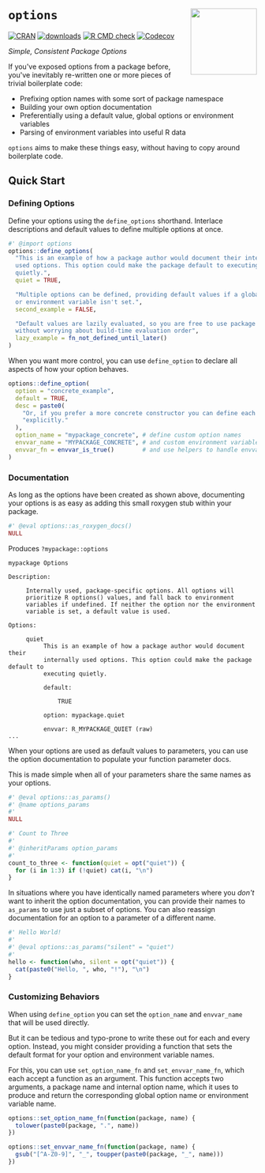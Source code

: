 # `options` <img src="https://user-images.githubusercontent.com/18220321/209400199-83fa56f3-36b1-46bc-b2c4-362bb78acd87.png" align="right" width="134px"/>

[![CRAN](https://img.shields.io/cran/v/options.svg)](https://cran.r-project.org/package=options)
[![downloads](https://cranlogs.r-pkg.org/badges/options)](https://cran.r-project.org/package=options)
[![R CMD check](https://github.com/dgkf/options/actions/workflows/check-full.yaml/badge.svg)](https://github.com/dgkf/options/actions/workflows/check-full.yaml)
[![Codecov](https://img.shields.io/codecov/c/github/dgkf/options/master.svg)](https://app.codecov.io/gh/dgkf/options)

_Simple, Consistent Package Options_

If you've exposed options from a package before, you've inevitably re-written
one or more pieces of trivial boilerplate code:

- Prefixing option names with some sort of package namespace
- Building your own option documentation
- Preferentially using a default value, global options or environment variables
- Parsing of environment variables into useful R data

`options` aims to make these things easy, without having to copy around
boilerplate code.

## Quick Start

### Defining Options

Define your options using the `define_options` shorthand. Interlace descriptions
and default values to define multiple options at once.

```r
#' @import options
options::define_options(
  "This is an example of how a package author would document their internally
  used options. This option could make the package default to executing
  quietly.",
  quiet = TRUE,

  "Multiple options can be defined, providing default values if a global option
  or environment variable isn't set.",
  second_example = FALSE,

  "Default values are lazily evaluated, so you are free to use package functions
  without worrying about build-time evaluation order",
  lazy_example = fn_not_defined_until_later()
)
```

When you want more control, you can use `define_option` to declare all aspects
of how your option behaves. 

```r
options::define_option(
  option = "concrete_example",
  default = TRUE,
  desc = paste0(
    "Or, if you prefer a more concrete constructor you can define each option ",
    "explicitly."
  ),
  option_name = "mypackage_concrete", # define custom option names
  envvar_name = "MYPACKAGE_CONCRETE", # and custom environment variable names
  envvar_fn = envvar_is_true()        # and use helpers to handle envvar parsing
)
```

### Documentation

As long as the options have been created as shown above, documenting your
options is as easy as adding this small roxygen stub within your package.

```r
#' @eval options::as_roxygen_docs()
NULL
```

Produces `?mypackage::options`

```
mypackage Options

Description:

     Internally used, package-specific options. All options will
     prioritize R options() values, and fall back to environment
     variables if undefined. If neither the option nor the environment
     variable is set, a default value is used.

Options:

     quiet
          This is an example of how a package author would document their
          internally used options. This option could make the package default to
          executing quietly.

          default:

              TRUE

          option: mypackage.quiet

          envvar: R_MYPACKAGE_QUIET (raw)
...
```

When your options are used as default values to parameters, you can use the
option documentation to populate your function parameter docs.

This is made simple when all of your parameters share the same names as your
options.

```r
#' @eval options::as_params()
#' @name options_params
#'
NULL

#' Count to Three
#'
#' @inheritParams option_params
#'
count_to_three <- function(quiet = opt("quiet")) {
  for (i in 1:3) if (!quiet) cat(i, "\n")
}
```

In situations where you have identically named parameters where you _don't_ want
to inherit the option documentation, you can provide their names to `as_params`
to use just a subset of options. You can also reassign documentation for an
option to a parameter of a different name.

```r
#' Hello World!
#'
#' @eval options::as_params("silent" = "quiet")
#'
hello <- function(who, silent = opt("quiet")) {
  cat(paste0("Hello, ", who, "!"), "\n")
}
```

### Customizing Behaviors

When using `define_option` you can set the `option_name` and `envvar_name` that
will be used directly.

But it can be tedious and typo-prone to write these out for each and every
option. Instead, you might consider providing a function that sets the default
format for your option and environment variable names.

For this, you can use `set_option_name_fn` and `set_envvar_name_fn`, which each
accept a function as an argument. This function accepts two arguments, a
package name and internal option name, which it uses to produce and return the
corresponding global option name or environment variable name.

```r
options::set_option_name_fn(function(package, name) {
  tolower(paste0(package, ".", name))
})

options::set_envvar_name_fn(function(package, name) {
  gsub("[^A-Z0-9]", "_", toupper(paste0(package, "_", name)))
})
```
